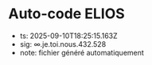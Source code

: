 # Auto-code ELIOS
- ts: 2025-09-10T18:25:15.163Z
- sig: ∞.je.toi.nous.432.528
- note: fichier généré automatiquement